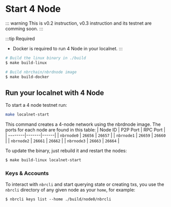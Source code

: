 # Start 4 Node

::: warning
This is v0.2 instruction, v0.3 instruction and its testnet are comming soon.
:::

:::tip Required
- Docker is required to run 4 Node in your localnet.
:::

```sh
# Build the linux binary in ./build
$ make build-linux

# Build nbrchain/nbrdnode image
$ make build-docker
```


## Run your localnet with 4 Node
To start a 4 node testnet run:

```sh
make localnet-start
```

This command creates a 4-node network using the nbrdnode image. The ports for each node are found in this table:
| Node ID | P2P Port | RPC Port |
| --------|-------|------|
| `nbrnode0` | `26656` | `26657` |
| `nbrnode1` | `26659` | `26660` |
| `nbrnode2` | `26661` | `26662` |
| `nbrnode3` | `26663` | `26664` |

To update the binary, just rebuild it and restart the nodes:

```sh
$ make build-linux localnet-start
```

### Keys & Accounts

To interact with `nbrcli` and start querying state or creating txs, you use the
`nbrcli` directory of any given node as your `home`, for example:

```shell
$ nbrcli keys list --home ./build/node0/nbrcli
```
